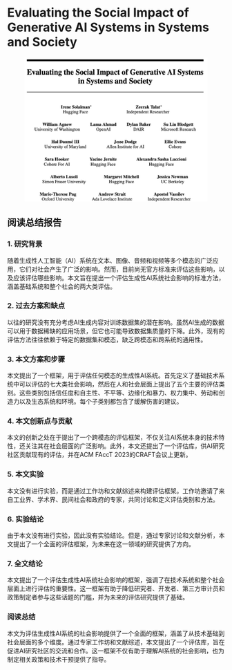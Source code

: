 # Evaluating the Social Impact of Generative AI Systems in Systems and Society

<figure><img src="../.gitbook/assets/image (7) (1) (1) (1) (1) (1) (1) (1) (1) (1) (1) (1) (1) (1) (1) (1) (1) (1) (1) (1) (1) (1) (1) (1) (1) (1) (1) (1) (1) (1) (1) (1) (1) (1) (1) (1) (1) (1) (1) (1).png" alt=""><figcaption></figcaption></figure>

## 阅读总结报告

### 1. 研究背景

随着生成性人工智能（AI）系统在文本、图像、音频和视频等多个模态的广泛应用，它们对社会产生了广泛的影响。然而，目前尚无官方标准来评估这些影响，以及应该评估哪些影响。本文旨在提出一个评估生成性AI系统社会影响的标准方法，涵盖基础系统和整个社会的两大类评估。

### 2. 过去方案和缺点

以往的研究没有充分考虑AI生成内容对训练数据集的潜在影响。虽然AI生成的数据可以用于数据稀缺的应用场景，但它也可能导致数据集质量的下降。此外，现有的评估方法往往依赖于特定的数据集和模态，缺乏跨模态和跨系统的通用性。

### 3. 本文方案和步骤

本文提出了一个框架，用于评估任何模态的生成性AI系统。首先定义了基础技术系统中可以评估的七大类社会影响，然后在人和社会层面上提出了五个主要的评估类别。这些类别包括信任度和自主性、不平等、边缘化和暴力、权力集中、劳动和创造力以及生态系统和环境。每个子类别都包含了缓解伤害的建议。

### 4. 本文创新点与贡献

本文的创新之处在于提出了一个跨模态的评估框架，不仅关注AI系统本身的技术特性，还关注其在社会层面的广泛影响。此外，本文还提出了一个评估库，供AI研究社区贡献现有的评估，并在ACM FAccT 2023的CRAFT会议上更新。

### 5. 本文实验

本文没有进行实验，而是通过工作坊和文献综述来构建评估框架。工作坊邀请了来自工业界、学术界、民间社会和政府的专家，共同讨论和定义评估类别和方法。

### 6. 实验结论

由于本文没有进行实验，因此没有实验结论。但是，通过专家讨论和文献分析，本文提出了一个全面的评估框架，为未来在这一领域的研究提供了方向。

### 7. 全文结论

本文提出了一个评估生成性AI系统社会影响的框架，强调了在技术系统和整个社会层面上进行评估的重要性。这一框架有助于降低研究者、开发者、第三方审计员和政策制定者参与这些话题的门槛，并为未来的评估研究提供了基础。

### 阅读总结

本文为评估生成性AI系统的社会影响提供了一个全面的框架，涵盖了从技术基础到社会层面的多个维度。通过专家工作坊和文献综述，本文提出了一个评估库，旨在促进AI研究社区的交流和合作。这一框架不仅有助于理解AI系统的社会影响，也为制定相关政策和技术干预提供了指导。
